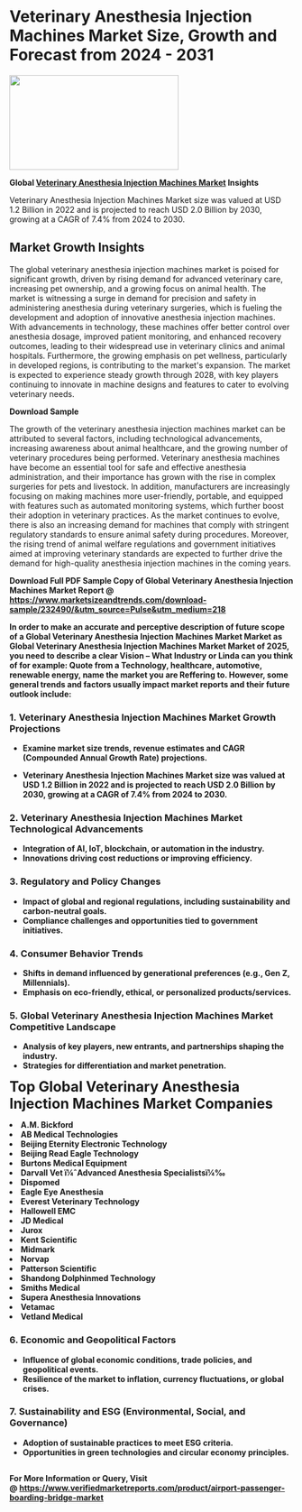 <H1>Veterinary Anesthesia Injection Machines Market Size, Growth and Forecast from 2024 - 2031</H1><img class="aligncenter size-medium wp-image-584254" src="https://thirdeyenews.in/wp-content/uploads/2024/09/Global-Market-Research-300x168.jpeg" alt="" width="300" height="168" /><p><strong>Global&nbsp;<a href="https://www.marketsizeandtrends.com/download-sample/232490/&amp;utm_source=Pulse&amp;utm_medium=218">Veterinary Anesthesia Injection Machines Market</a> Insights</strong></p><p>Veterinary Anesthesia Injection Machines Market size was valued at USD 1.2 Billion in 2022 and is projected to reach USD 2.0 Billion by 2030, growing at a CAGR of 7.4% from 2024 to 2030.</p><p><h2>Market Growth Insights</h2> <p>The global veterinary anesthesia injection machines market is poised for significant growth, driven by rising demand for advanced veterinary care, increasing pet ownership, and a growing focus on animal health. The market is witnessing a surge in demand for precision and safety in administering anesthesia during veterinary surgeries, which is fueling the development and adoption of innovative anesthesia injection machines. With advancements in technology, these machines offer better control over anesthesia dosage, improved patient monitoring, and enhanced recovery outcomes, leading to their widespread use in veterinary clinics and animal hospitals. Furthermore, the growing emphasis on pet wellness, particularly in developed regions, is contributing to the market's expansion. The market is expected to experience steady growth through 2028, with key players continuing to innovate in machine designs and features to cater to evolving veterinary needs.</p> <p><strong>Download Sample</strong></p> <p>The growth of the veterinary anesthesia injection machines market can be attributed to several factors, including technological advancements, increasing awareness about animal healthcare, and the growing number of veterinary procedures being performed. Veterinary anesthesia machines have become an essential tool for safe and effective anesthesia administration, and their importance has grown with the rise in complex surgeries for pets and livestock. In addition, manufacturers are increasingly focusing on making machines more user-friendly, portable, and equipped with features such as automated monitoring systems, which further boost their adoption in veterinary practices. As the market continues to evolve, there is also an increasing demand for machines that comply with stringent regulatory standards to ensure animal safety during procedures. Moreover, the rising trend of animal welfare regulations and government initiatives aimed at improving veterinary standards are expected to further drive the demand for high-quality anesthesia injection machines in the coming years. <p><strong></p><p><span class=""><strong>Download Full PDF Sample Copy of Global Veterinary Anesthesia Injection Machines Market Report</strong> @ <a href="https://www.marketsizeandtrends.com/download-sample/232490/&amp;utm_source=Pulse&amp;utm_medium=218" target="_blank">https://www.marketsizeandtrends.com/download-sample/232490/&amp;utm_source=Pulse&amp;utm_medium=218</a></span></p><p>In order to make an accurate and perceptive description of future scope of a Global&nbsp;Veterinary Anesthesia Injection Machines Market Market as Global&nbsp;Veterinary Anesthesia Injection Machines Market Market of 2025, you need to describe a clear Vision &ndash; What Industry or Linda can you think of for example: Quote from a Technology, healthcare, automotive, renewable energy, name the market you are Reffering to. However, some general trends and factors usually impact market reports and their future outlook include:</p><h3>1.&nbsp;<strong>Veterinary Anesthesia Injection Machines Market Growth Projections</strong></h3><ul><li>Examine market size trends, revenue estimates and CAGR (Compounded Annual Growth Rate) projections.</li><li><p>Veterinary Anesthesia Injection Machines Market size was valued at USD 1.2 Billion in 2022 and is projected to reach USD 2.0 Billion by 2030, growing at a CAGR of 7.4% from 2024 to 2030.</p></li></ul><h3>2.&nbsp;<strong>Veterinary Anesthesia Injection Machines Market Technological Advancements</strong></h3><ul><li>Integration of AI, IoT, blockchain, or automation in the industry.</li><li>Innovations driving cost reductions or improving efficiency.</li></ul><h3>3.&nbsp;<strong>Regulatory and Policy Changes</strong></h3><ul><li>Impact of global and regional regulations, including sustainability and carbon-neutral goals.</li><li>Compliance challenges and opportunities tied to government initiatives.</li></ul><h3>4.&nbsp;<strong>Consumer Behavior Trends</strong></h3><ul><li>Shifts in demand influenced by generational preferences (e.g., Gen Z, Millennials).</li><li>Emphasis on eco-friendly, ethical, or personalized products/services.</li></ul><h3>5.&nbsp;<strong>Global Veterinary Anesthesia Injection Machines Market Competitive Landscape</strong></h3><ul><li>Analysis of key players, new entrants, and partnerships shaping the industry.</li><li>Strategies for differentiation and market penetration.</li></ul><p data-pm-slice="1 1 []"><span style="color: inherit; font-family: inherit; font-size: 25px;">Top Global Veterinary Anesthesia Injection Machines Market Companies</span></p><div class="" data-test-id=""><p><li>A.M. Bickford</li><li> AB Medical Technologies</li><li> Beijing Eternity Electronic Technology</li><li> Beijing Read Eagle Technology</li><li> Burtons Medical Equipment</li><li> Darvall Vet ï¼ˆAdvanced Anesthesia Specialistsï¼‰</li><li> Dispomed</li><li> Eagle Eye Anesthesia</li><li> Everest Veterinary Technology</li><li> Hallowell EMC</li><li> JD Medical</li><li> Jurox</li><li> Kent Scientific</li><li> Midmark</li><li> Norvap</li><li> Patterson Scientific</li><li> Shandong Dolphinmed Technology</li><li> Smiths Medical</li><li> Supera Anesthesia Innovations</li><li> Vetamac</li><li> Vetland Medical</li></p></div><h3>6.&nbsp;<strong>Economic and Geopolitical Factors</strong></h3><ul><li>Influence of global economic conditions, trade policies, and geopolitical events.</li><li>Resilience of the market to inflation, currency fluctuations, or global crises.</li></ul><h3>7.&nbsp;<strong>Sustainability and ESG (Environmental, Social, and Governance)</strong></h3><ul><li>Adoption of sustainable practices to meet ESG criteria.</li><li>Opportunities in green technologies and circular economy principles.</li></ul><h2><strong style="font-size: 14px;">For More Information or Query, Visit @&nbsp;</strong><a style="background-color: #ffffff; font-size: 14px;" href="https://www.marketsizeandtrends.com/report/veterinary-anesthesia-injection-machines-market/" target="_blank">https://www.verifiedmarketreports.com/product/airport-passenger-boarding-bridge-market</a></h2>
